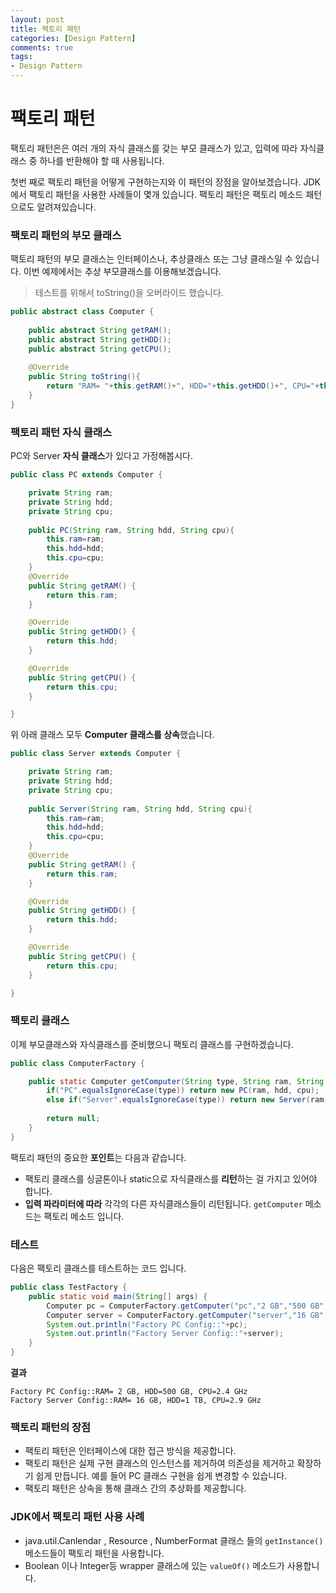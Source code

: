 ```yaml
---
layout: post
title: 팩토리 패턴
categories: [Design Pattern]
comments: true 
tags:
- Design Pattern
---
```


# 팩토리 패턴

팩토리 패턴은은 여러 개의 자식 클래스를 갖는 부모 클래스가 있고, 입력에 따라 자식클래스 중 하나를 반환해야 할 때 사용됩니다. 

첫번 째로 팩토리 패턴을 어떻게 구현하는지와 이 패턴의 장점을 알아보겠습니다. JDK에서 팩토리 패턴을 사용한 사례들이 몇개 있습니다. 팩토리 패턴은 팩토리 메소드 패턴으로도 알려져있습니다.

### 팩토리 패턴의 부모 클래스

팩토리 패턴의 부모 클래스는 인터페이스나, 추상클래스 또는 그냥 클래스일 수 있습니다. 이번 예제에서는 추상 부모클래스를 이용해보겠습니다. 

> 테스트를 위해서 toString()을 오버라이드 했습니다.

```java
public abstract class Computer {
	
	public abstract String getRAM();
	public abstract String getHDD();
	public abstract String getCPU();
	
	@Override
	public String toString(){
		return "RAM= "+this.getRAM()+", HDD="+this.getHDD()+", CPU="+this.getCPU();
	}
}
```

### 팩토리 패턴 자식 클래스

PC와 Server **자식 클래스**가 있다고 가정해봅시다.

```java
public class PC extends Computer {

	private String ram;
	private String hdd;
	private String cpu;
	
	public PC(String ram, String hdd, String cpu){
		this.ram=ram;
		this.hdd=hdd;
		this.cpu=cpu;
	}
	@Override
	public String getRAM() {
		return this.ram;
	}

	@Override
	public String getHDD() {
		return this.hdd;
	}

	@Override
	public String getCPU() {
		return this.cpu;
	}

}
```

위 아래 클래스 모두 **Computer 클래스를 상속**했습니다.

```java
public class Server extends Computer {

	private String ram;
	private String hdd;
	private String cpu;
	
	public Server(String ram, String hdd, String cpu){
		this.ram=ram;
		this.hdd=hdd;
		this.cpu=cpu;
	}
	@Override
	public String getRAM() {
		return this.ram;
	}

	@Override
	public String getHDD() {
		return this.hdd;
	}

	@Override
	public String getCPU() {
		return this.cpu;
	}

}
```

### 팩토리 클래스

이제 부모클래스와 자식클래스를 준비했으니 팩토리 클래스를 구현하겠습니다.

```java
public class ComputerFactory {

	public static Computer getComputer(String type, String ram, String hdd, String cpu){
		if("PC".equalsIgnoreCase(type)) return new PC(ram, hdd, cpu);
		else if("Server".equalsIgnoreCase(type)) return new Server(ram, hdd, cpu);
		
		return null;
	}
}
```

팩토리 패턴의 중요한 **포인트**는 다음과 같습니다.

- 팩토리 클래스를 싱글톤이나 static으로 자식클래스를 **리턴**하는 걸 가지고 있어야 합니다.
- **입력 파라미터에 따라** 각각의 다른 자식클래스들이 리턴됩니다. `getComputer` 메소드는 팩토리 메소드 입니다.

### 테스트

다음은 팩토리 클래스를 테스트하는 코드 입니다.

```java
public class TestFactory {
    public static void main(String[] args) {
        Computer pc = ComputerFactory.getComputer("pc","2 GB","500 GB","2.4 GHz");
        Computer server = ComputerFactory.getComputer("server","16 GB","1 TB","2.9 GHz");
        System.out.println("Factory PC Config::"+pc);
        System.out.println("Factory Server Config::"+server);
    }
}
```

**결과**

```
Factory PC Config::RAM= 2 GB, HDD=500 GB, CPU=2.4 GHz
Factory Server Config::RAM= 16 GB, HDD=1 TB, CPU=2.9 GHz
```

### 팩토리 패턴의 장점 

- 팩토리 패턴은 인터페이스에 대한 접근 방식을 제공합니다.
- 팩토리 패턴은 실제 구현 클래스의 인스턴스를 제거하여 의존성을 제거하고 확장하기 쉽게 만듭니다. 예를 들어 PC 클래스 구현을 쉽게 변경할 수 있습니다.
- 팩토리 패턴은 상속을 통해 클래스 간의 추상화를 제공합니다.

### JDK에서 팩토리 패턴 사용 사례 

- java.util.Canlendar , Resource , NumberFormat 클래스 들의 `getInstance()` 메소드들이 팩토리 패턴을 사용합니다.
- Boolean 이나 Integer등 wrapper 클래스에 있는 `valueOf()` 메소드가 사용합니다.